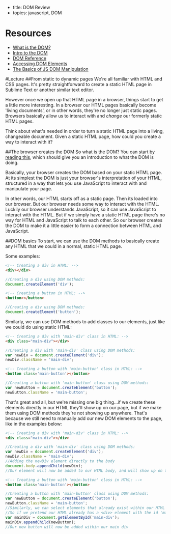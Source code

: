 - title: DOM Review
- topics: javascript, DOM

# Resources
- [What is the DOM?](https://css-tricks.com/dom/)
- [Intro to the DOM](http://www.w3schools.com/js/js_htmldom.asp)
- [DOM Reference](http://www.w3schools.com/js/js_htmldom_document.asp)
- [Accessing DOM Elements](http://www.w3schools.com/js/js_htmldom_elements.asp)
- [The Basics of JS DOM Manipulation](http://callmenick.com/post/basics-javascript-dom-manipulation)

#Lecture
##From static to dynamic pages
We're all familiar with HTML and CSS pages. It's pretty straightforward to create a static HTML page in Sublime Text or another similar text editor.

However once we open up that HTML page in a browser, things start to get a little more interesting. In a browser our HTML pages basically become 'living documents', or in other words, they're no longer just static pages. Browsers basically allow us to interact with and *change* our formerly static HTML pages.

Think about what's needed in order to turn a static HTML page into a living, changeable document. Given a static HTML page, how could you create a way to interact with it?

##The browser creates the DOM
So what is the DOM? You can start by [reading this](https://css-tricks.com/dom/), which should give you an introduction to what the DOM is doing.

Basically, your browser creates the DOM based on your static HTML page. At its simplest the DOM is just your browser's interpretation of your HTML, structured in a way that lets you use JavaScript to interact with and manipulate your page.

In other words, our HTML starts off as a static page. Then its loaded into our browser. But our browser needs some way to interact with the HTML. Luckily our browser understands JavaScript, so it can use JavaScript to interact with the HTML. But if we simply have a static HTML page there's no way for HTML and JavaScript to talk to each other. So our browser creates the DOM to make it a little easier to form a connection between HTML and JavaScript.

##DOM basics
To start, we can use the DOM methods to basically create any HTML that we could in a normal, static HTML page.

Some examples:
```html
<!-- Creating a div in HTML: -->
<div></div>
```
```js
//Creating a div using DOM methods:
document.createElement('div');
```
```html
<!-- Creating a button in HTML: -->
<button></button>
```
```js
//Creating a div using DOM methods:
document.createElement('button');
```
Similarly, we can use DOM methods to add classes to our elements, just like we could do using static HTML:
```html
<!-- Creating a div with 'main-div' class in HTML: -->
<div class="main-div"></div>
```
```js
//Creating a div with 'main-div' class using DOM methods:
var newDiv = document.createElement('div');
newDiv.className = 'main-div';
```
```html
<!-- Creating a button with 'main-button' class in HTML: -->
<button class='main-button'></button>
```
```js
//Creating a button with 'main-button' class using DOM methods:
var newButton = document.createElement('button');
newButton.className = 'main-button';
```
That's great and all, but we're missing one big thing...if we create these elements directly in our HTML they'll show up on our page, but if we make them using DOM methods they're not showing up anywhere. That's because we still need to manually add our new DOM elements to the page, like in the examples below:
```html
<!-- Creating a div with 'main-div' class in HTML: -->
<div class="main-div"></div>
```
```js
//Creating a div with 'main-div' class using DOM methods:
var newDiv = document.createElement('div');
newDiv.className = 'main-div';
//Adding the newDiv element directly to the body
document.body.appendChild(newDiv);
//Our element will now be added to our HTML body, and will show up on the page
```
```html
<!-- Creating a button with 'main-button' class in HTML: -->
<button class='main-button'></button>
```
```js
//Creating a button with 'main-button' class using DOM methods:
var newButton = document.createElement('button');
newButton.className = 'main-button';
//Similarly, we can select elements that already exist within our HTML and add new elements directly to those.
//So if we pretend our HTML already has a <div> element with the id 'main-div', we can select that element directly and add right to it like so:
var mainDiv = document.getElementById('main-div');
mainDiv.appendChild(newButton);
//Our new button will now be added within our main div
```
